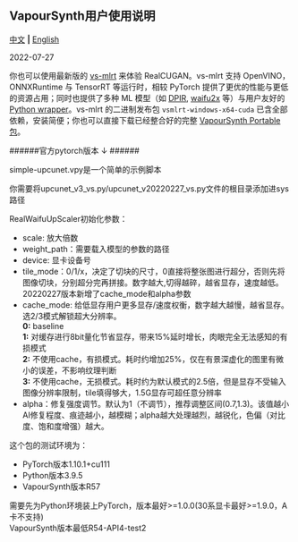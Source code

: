 VapourSynth用户使用说明
-------------------------------------------
[中文](README.md) **|** [English](README_EN.md)

2022-07-27

你也可以使用最新版的 [vs-mlrt](https://github.com/AmusementClub/vs-mlrt/releases/latest) 来体验 RealCUGAN。vs-mlrt 支持 OpenVINO，ONNXRuntime 与 TensorRT 等运行时，相较 PyTorch 提供了更优的性能与更低的资源占用；同时也提供了多种 ML 模型（如 [DPIR](https://github.com/cszn/DPIR), [waifu2x](https://github.com/nagadomi/waifu2x) 等）与用户友好的 [Python wrapper](https://github.com/AmusementClub/vs-mlrt/blob/master/scripts/vsmlrt.py)。vs-mlrt 的二进制发布包 `vsmlrt-windows-x64-cuda` 已含全部依赖，安装简便；你也可以直接下载已经整合好的完整 [VapourSynth Portable 包](https://github.com/AmusementClub/tools/releases/latest)。


######官方pytorch版本   ↓   ######

simple-upcunet.vpy是一个简单的示例脚本

你需要将upcunet_v3_vs.py/upcunet_v20220227_vs.py文件的根目录添加进sys路径

RealWaifuUpScaler初始化参数：
  - scale: 放大倍数
  - weight_path：需要载入模型的参数的路径
  - device: 显卡设备号
  - tile_mode：0/1/x，决定了切块的尺寸，0直接将整张图进行超分，否则先将图像切块，分别超分完再拼接。数字越大,切得越碎，越省显存，速度越低。
20220227版本新增了cache_mode和alpha参数
  - cache_mode: 给低显存用户更多显存/速度权衡，数字越大越慢，越省显存。选2/3模式解锁超大分辨率。<br>
        **0:** baseline <br>
        **1:** 对缓存进行8bit量化节省显存，带来15%延时增长，肉眼完全无法感知的有损模式 <br>
        **2:** 不使用cache，有损模式。耗时约增加25%，仅在有景深虚化的图里有微小的误差，不影响纹理判断 <br>
        **3:** 不使用cache，无损模式。耗时约为默认模式的2.5倍，但是显存不受输入图像分辨率限制，tile填得够大，1.5G显存可超任意分辨率 <br>
  - alpha：修复强度调节。默认为1（不调节），推荐调整区间(0.7,1.3)。该值越小AI修复程度、痕迹越小，越模糊；alpha越大处理越烈，越锐化，色偏（对比度、饱和度增强）越大。

这个包的测试环境为：
  - PyTorch版本1.10.1+cu111
  - Python版本3.9.5
  - VapourSynth版本R57

需要先为Python环境装上PyTorch，版本最好>=1.0.0(30系显卡最好>=1.9.0，A卡不支持)<br>
VapourSynth版本最低R54-API4-test2
